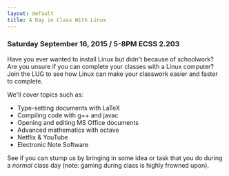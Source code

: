 ```yaml
---
layout: default
title: A Day in Class With Linux
---
```


### Saturday September 16, 2015 / 5-8PM ECSS 2.203

Have you ever wanted to install Linux but didn't because of schoolwork?  Are you unsure if you can complete your classes with a Linux computer?  Join the LUG to see how Linux can make your classwork easier and faster to complete.

We'll cover topics such as:

  * Type-setting documents with LaTeX
  * Compiling code with g++ and javac
  * Opening and editing MS Office documents
  * Advanced mathematics with octave
  * Netflix & YouTube
  * Electronic Note Software

See if you can stump us by bringing in some idea or task that you do during a *normal* class day (note: gaming during class is highly frowned upon).
